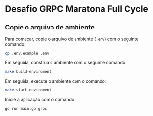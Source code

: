 # Desafio GRPC Maratona Full Cycle

## Copie o arquivo de ambiente
Para começar, copie o arquivo de ambiente (`.env`) com o seguinte comando:

```sh
cp .env.example .env
```

Em seguida, construa o ambiente com o seguinte comando:

```sh
make build-enviroment
```

Em seguida, execute o ambiente com o comando:

```sh
make start-enviroment
```

Inicie a aplicação com o comando:

```sh
go run main.go grpc
```